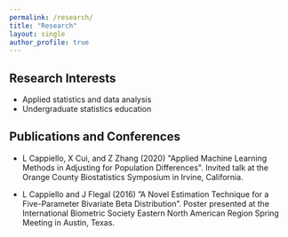 ```yaml
---
permalink: /research/
title: "Research"
layout: single
author_profile: true
---
```


## Research Interests
- Applied statistics and data analysis
- Undergraduate statistics education

## Publications and Conferences

- L Cappiello, X Cui, and Z Zhang (2020) "Applied Machine Learning Methods in Adjusting for Population Differences". Invited talk at the Orange County Biostatistics Symposium in Irvine, California. 

- L Cappiello and J Flegal (2016) ”A Novel Estimation Technique for a Five-Parameter Bivariate Beta Distribution”.  Poster presented at the International Biometric Society Eastern North American Region Spring Meeting in Austin, Texas.
